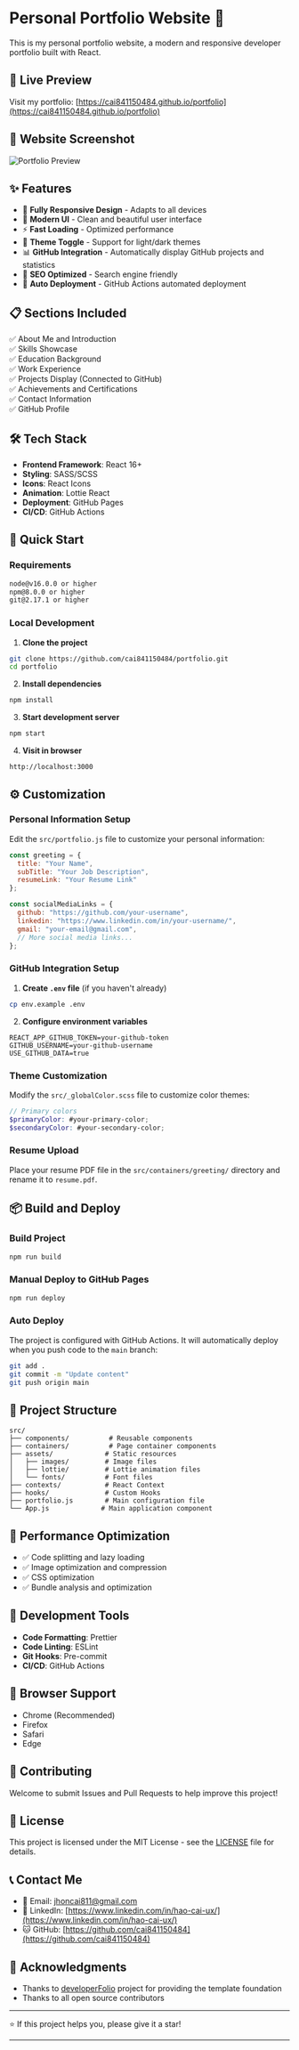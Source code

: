 # Personal Portfolio Website 🚀

This is my personal portfolio website, a modern and responsive developer portfolio built with React.

## 🌟 Live Preview

Visit my portfolio: [https://cai841150484.github.io/portfolio](https://cai841150484.github.io/portfolio)

## 📸 Website Screenshot

![Portfolio Preview](https://user-images.githubusercontent.com/53429438/106779355-e9cd9e80-666c-11eb-9417-8a4b54441bc6.gif)

## ✨ Features

- 📱 **Fully Responsive Design** - Adapts to all devices
- 🎨 **Modern UI** - Clean and beautiful user interface  
- ⚡ **Fast Loading** - Optimized performance
- 🌙 **Theme Toggle** - Support for light/dark themes
- 📊 **GitHub Integration** - Automatically display GitHub projects and statistics
- 🎯 **SEO Optimized** - Search engine friendly
- 🚀 **Auto Deployment** - GitHub Actions automated deployment

## 📋 Sections Included

✅ About Me and Introduction  
✅ Skills Showcase  
✅ Education Background  
✅ Work Experience  
✅ Projects Display (Connected to GitHub)  
✅ Achievements and Certifications  
✅ Contact Information  
✅ GitHub Profile  

## 🛠️ Tech Stack

- **Frontend Framework**: React 16+
- **Styling**: SASS/SCSS
- **Icons**: React Icons
- **Animation**: Lottie React
- **Deployment**: GitHub Pages
- **CI/CD**: GitHub Actions

## 🚀 Quick Start

### Requirements

```bash
node@v16.0.0 or higher
npm@8.0.0 or higher
git@2.17.1 or higher
```

### Local Development

1. **Clone the project**
```bash
git clone https://github.com/cai841150484/portfolio.git
cd portfolio
```

2. **Install dependencies**
```bash
npm install
```

3. **Start development server**
```bash
npm start
```

4. **Visit in browser**
```
http://localhost:3000
```

## ⚙️ Customization

### Personal Information Setup

Edit the `src/portfolio.js` file to customize your personal information:

```javascript
const greeting = {
  title: "Your Name",
  subTitle: "Your Job Description",
  resumeLink: "Your Resume Link"
};

const socialMediaLinks = {
  github: "https://github.com/your-username",
  linkedin: "https://www.linkedin.com/in/your-username/",
  gmail: "your-email@gmail.com",
  // More social media links...
};
```

### GitHub Integration Setup

1. **Create `.env` file** (if you haven't already)
```bash
cp env.example .env
```

2. **Configure environment variables**
```env
REACT_APP_GITHUB_TOKEN=your-github-token
GITHUB_USERNAME=your-github-username
USE_GITHUB_DATA=true
```

### Theme Customization

Modify the `src/_globalColor.scss` file to customize color themes:

```scss
// Primary colors
$primaryColor: #your-primary-color;
$secondaryColor: #your-secondary-color;
```

### Resume Upload

Place your resume PDF file in the `src/containers/greeting/` directory and rename it to `resume.pdf`.

## 📦 Build and Deploy

### Build Project

```bash
npm run build
```

### Manual Deploy to GitHub Pages

```bash
npm run deploy
```

### Auto Deploy

The project is configured with GitHub Actions. It will automatically deploy when you push code to the `main` branch:

```bash
git add .
git commit -m "Update content"
git push origin main
```

## 📁 Project Structure

```
src/
├── components/          # Reusable components
├── containers/          # Page container components
├── assets/             # Static resources
│   ├── images/         # Image files
│   ├── lottie/         # Lottie animation files
│   └── fonts/          # Font files
├── contexts/           # React Context
├── hooks/              # Custom Hooks
├── portfolio.js        # Main configuration file
└── App.js             # Main application component
```

## 🎯 Performance Optimization

- ✅ Code splitting and lazy loading
- ✅ Image optimization and compression
- ✅ CSS optimization
- ✅ Bundle analysis and optimization

## 🔧 Development Tools

- **Code Formatting**: Prettier
- **Code Linting**: ESLint
- **Git Hooks**: Pre-commit
- **CI/CD**: GitHub Actions

## 📱 Browser Support

- Chrome (Recommended)
- Firefox
- Safari
- Edge

## 🤝 Contributing

Welcome to submit Issues and Pull Requests to help improve this project!

## 📄 License

This project is licensed under the MIT License - see the [LICENSE](LICENSE) file for details.

## 📞 Contact Me

- 📧 Email: jhoncai811@gmail.com
- 💼 LinkedIn: [https://www.linkedin.com/in/hao-cai-ux/](https://www.linkedin.com/in/hao-cai-ux/)
- 🐱 GitHub: [https://github.com/cai841150484](https://github.com/cai841150484)

## 🙏 Acknowledgments

- Thanks to [developerFolio](https://github.com/saadpasta/developerFolio) project for providing the template foundation
- Thanks to all open source contributors

---

⭐ If this project helps you, please give it a star!

<!-- Last updated: December 2024 -->
---

